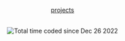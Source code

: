 <p align="center">
    <a href="https://eduard-o.github.io/">projects</a>
</p>
&nbsp;
<div align="center">
    <img src="https://wakatime.com/badge/user/2aeb785e-a199-491e-829f-41a668e8e682.svg" alt="Total time coded since Dec 26 2022" />
</div>
